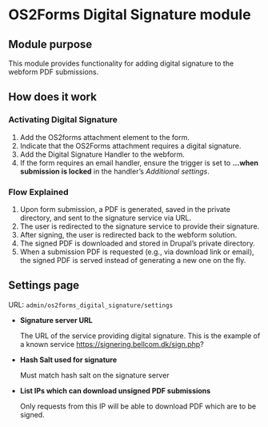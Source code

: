 # OS2Forms Digital Signature module

## Module purpose

This module provides functionality for adding digital signature to the webform PDF submissions.

## How does it work

### Activating Digital Signature

1. Add the OS2forms attachment element to the form.
2. Indicate that the OS2Forms attachment requires a digital signature.
3. Add the Digital Signature Handler to the webform.
4. If the form requires an email handler, ensure the trigger is set to **...when submission is locked** in the handler’s *Additional settings*.

### Flow Explained

1. Upon form submission, a PDF is generated, saved in the private directory, and sent to the signature service via URL.
2. The user is redirected to the signature service to provide their signature.
3. After signing, the user is redirected back to the webform solution.
4. The signed PDF is downloaded and stored in Drupal’s private directory.
5. When a submission PDF is requested (e.g., via download link or email), the signed PDF is served instead of generating a new one on the fly.

## Settings page

URL: `admin/os2forms_digital_signature/settings`

- **Signature server URL**

  The URL of the service providing digital signature. This is the example of a known service https://signering.bellcom.dk/sign.php?


- **Hash Salt used for signature**

  Must match hash salt on the signature server


- **List IPs which can download unsigned PDF submissions**

  Only requests from this IP will be able to download PDF which are to be signed.
